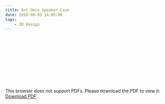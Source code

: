 ```yaml
---
title: Art Deco Speaker Case
date: 2018-08-05 14:05:00
tags: 
    - 3D Design
---
```


<object data="https://butty-builds.me/Art%20Deco%20Speaker.pdf" type="application/pdf" style="width: 100%; height: 100%">
<! -- Waylan & amc @ https://stackoverflow.com/questions/39777166/display-pdf-image-in-markdown -->
    <embed src="https://butty-builds.me/Art%20Deco%20Speaker.pdf">
        <p>This browser does not support PDFs. Please download the PDF to view it: <a href="https://butty-builds.me/Art%20Deco%20Speaker.pdf">Download PDF</a>.</p>
    </embed>
</object>


